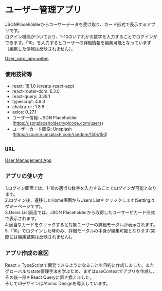 # ユーザー管理アプリ

JSONPlaceholderからユーザーデータを受け取り、カード形式で表示するアプリです。  
ログイン機能がついており、1-10のいずれかの数字を入力することでログインができます。「10」を入力するとユーザーの詳細情報を編集可能となっています（編集した情報は反映されません）。

[User_card_app.webm](https://user-images.githubusercontent.com/85279065/177036256-e2d433ce-c30e-481b-a46f-cf3fae865141.webm)

## `使用技術等`
* react: 18.1.0 (create-react-app)
* react-router-dom: 6.3.0
* react-query: 3.39.1
* typescript: 4.6.3
* chakra-ui : 1.8.8
* axios: 0.27.1
* ユーザー情報: JSON Placeholder (https://jsonplaceholder.typicode.com/users)
* ユーザーカード画像: Unsplash (https://source.unsplash.com/random/150x150)

## `URL`

[User Management App](https://user-card-app-practice3.vercel.app/)

## `アプリの使い方`

1.ログイン画面では、1-10の適当な数字を入力することでログインが可能となります。  
2.ログイン後、遷移したHome画面からUsers Listをクリックします(Settingはダミーページです)。  
3.Users List画面では、JSON Placeholderから取得したユーザーがカード形式で表示されます。  
4.適当なカードをクリックすると対象ユーザーの詳細モーダルが表示されます。  
5.「10」でログインした時のみ、詳細モーダルの中身が編集可能となります(実際には編集結果は反映されません)。

## `アプリ作成の意図`
React × TypeScriptで開発できるようになることを目的に作成しました。またグローバルなstate管理手法を学ぶため、まずはuseContextでアプリを作成し、その後一部をReact Queryに置き換えました。  
そしてUIデザインはAtomic Designを導入しています。
